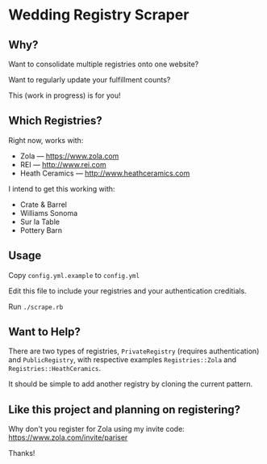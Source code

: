 # Wedding Registry Scraper

## Why?

Want to consolidate multiple registries onto one website?

Want to regularly update your fulfillment counts?

This (work in progress) is for you!

## Which Registries?

Right now, works with:

* Zola &mdash; https://www.zola.com
* REI &mdash; http://www.rei.com
* Heath Ceramics &mdash; http://www.heathceramics.com

I intend to get this working with:

* Crate &amp; Barrel
* Williams Sonoma
* Sur la Table
* Pottery Barn

## Usage

Copy `config.yml.example` to `config.yml`

Edit this file to include your registries and your authentication creditials.

Run `./scrape.rb`

## Want to Help?

There are two types of registries, `PrivateRegistry` (requires authentication) and `PublicRegistry`, with respective examples `Registries::Zola` and `Registries::HeathCeramics`.

It should be simple to add another registry by cloning the current pattern.

## Like this project and planning on registering?

Why don't you register for Zola using my invite code: https://www.zola.com/invite/pariser

Thanks!
